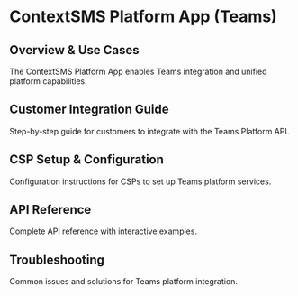 # ContextSMS Platform App (Teams)

## Overview & Use Cases
The ContextSMS Platform App enables Teams integration and unified platform capabilities.

## Customer Integration Guide
Step-by-step guide for customers to integrate with the Teams Platform API.

## CSP Setup & Configuration
Configuration instructions for CSPs to set up Teams platform services.

## API Reference
Complete API reference with interactive examples.

## Troubleshooting
Common issues and solutions for Teams platform integration.

